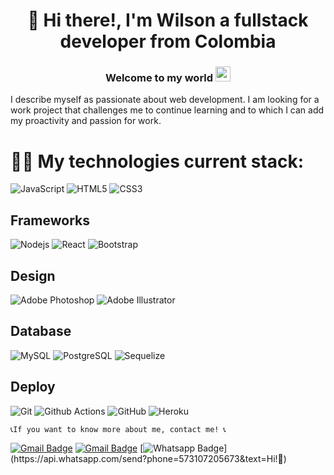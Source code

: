 <h1 align="center"> 🖖 Hi there!, I'm Wilson a fullstack developer from Colombia</h1>
<h3 align="center" > Welcome to my world <img src="https://github.com/TheDudeThatCode/TheDudeThatCode/blob/master/Assets/Earth.gif" width="24px"> </h3>


I describe myself as passionate about web development. I am looking for a work project that challenges me to continue learning and to which I can add my proactivity and passion for work.


# :man_technologist: My technologies current stack:



![JavaScript](https://img.shields.io/badge/-JavaScript-black?style=flat-square&logo=javascript)
![HTML5](https://img.shields.io/badge/-HTML5-%23E44D27?style=flat-square&logo=html5&logoColor=ffffff)
![CSS3](https://img.shields.io/badge/-CSS3-%231572B6?style=flat-square&logo=css3)


## Frameworks
![Nodejs](https://img.shields.io/badge/-Nodejs-black?style=flat-square&logo=Node.js)
![React](https://img.shields.io/badge/-React-%23282C34?style=flat-square&logo=react)
![Bootstrap](https://img.shields.io/badge/-Bootstrap-563D7C?style=flat-square&logo=bootstrap)

## Design
![Adobe Photoshop](http://img.shields.io/badge/-Abode%20Photoshop-26C9FF?style=flat-square&logo=adobe-photoshop&logoColor=ffffff)
![Adobe Illustrator](http://img.shields.io/badge/-Abode%20Illustrator-FC8F30?style=flat-square&logo=adobe-illustrator&logoColor=ffffff)

## Database
![MySQL](https://img.shields.io/badge/-MySQL-black?style=flat-square&logo=mysql)
![PostgreSQL](https://img.shields.io/badge/PostgreSQL-316192?style=for-the-badge&logo=postgresql&logoColor=white)
![Sequelize](https://img.shields.io/badge/sequelize-323330?style=for-the-badge&logo=sequelize&logoColor=blue)

## Deploy
![Git](https://img.shields.io/badge/-Git-black?style=flat-square&logo=git)
![Github Actions](http://img.shields.io/badge/-Github%20Actions-2088FF?style=flat-square&logo=github-actions&logoColor=ffffff)
![GitHub](https://img.shields.io/badge/-GitHub-181717?style=flat-square&logo=github)
![Heroku](https://img.shields.io/badge/-Heroku-430098?style=flat-square&logo=heroku)

	📞If you want to know more about me, contact me! 📞

[![Gmail Badge](https://img.shields.io/badge/-Gmail-c14438?style=flat-square&logo=Gmail&logoColor=white&link=mailto:wilssoncastro@gmail.com)](mailto:wilssoncastro@gmail.com)
[![Gmail Badge](	https://img.shields.io/badge/LinkedIn-0077B5?style=for-the-badge&logo=linkedin&logoColor=white&link=www.linkedin.com/in/wilssoncastro)](www.linkedin.com/in/wilssoncastro)
[![Whatsapp Badge](https://img.shields.io/badge/-Whatsapp-4CA143?style=flat-square&labelColor=4CA143&logo=whatsapp&logoColor=white&link=https://api.whatsapp.com/send?phone=573008754649&text=Olá!)](https://api.whatsapp.com/send?phone=573107205673&text=Hi!🖖)
